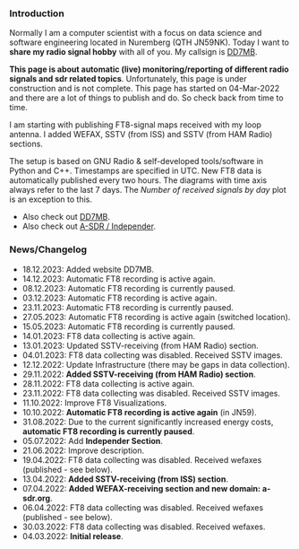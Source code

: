 ### Introduction

Normally I am a computer scientist with a focus on data science and software engineering located in Nuremberg (QTH JN59NK). Today I want to **share my radio signal hobby** with all of you. My callsign is [DD7MB](https://dd7mb.de).

**This page is about automatic (live) monitoring/reporting of different radio signals and sdr related topics**. Unfortunately, this page is under construction and is not complete. This page has started on 04-Mar-2022 and there are a lot of things to publish and do. So check back from time to time.

I am starting with publishing FT8-signal maps received with my loop antenna. I added WEFAX, SSTV (from ISS) and SSTV (from HAM Radio) sections.

The setup is based on GNU Radio & self-developed tools/software in Python and C++. Timestamps are specified in UTC. New FT8 data is automatically published every two hours. The diagrams with time axis always refer to the last 7 days. The *Number of received signals by day* plot is an exception to this.

- Also check out [DD7MB](https://dd7mb.de).
- Also check out [A-SDR / Independer](https://a-sdr.org/).

### News/Changelog

- 18.12.2023: Added website DD7MB.
- 14.12.2023: Automatic FT8 recording is active again.
- 08.12.2023: Automatic FT8 recording is currently paused.
- 03.12.2023: Automatic FT8 recording is active again.
- 23.11.2023: Automatic FT8 recording is currently paused.
- 27.05.2023: Automatic FT8 recording is active again (switched location).
- 15.05.2023: Automatic FT8 recording is currently paused.
- 14.01.2023: FT8 data collecting is active again.
- 13.01.2023: Updated SSTV-receiving (from HAM Radio) section.
- 04.01.2023: FT8 data collecting was disabled. Received SSTV images.
- 12.12.2022: Update Infrastructure (there may be gaps in data collection).
- 29.11.2022: **Added SSTV-receiving (from HAM Radio) section**.
- 28.11.2022: FT8 data collecting is active again.
- 23.11.2022: FT8 data collecting was disabled. Received SSTV images.
- 11.10.2022: Improve FT8 Visualizations.
- 10.10.2022: **Automatic FT8 recording is active again** (in JN59).
- 31.08.2022: Due to the current significantly increased energy costs, **automatic FT8 recording is currently paused**.
- 05.07.2022: Add **Independer Section**.
- 21.06.2022: Improve description.
- 19.04.2022: FT8 data collecting was disabled. Received wefaxes (published - see below).
- 13.04.2022: **Added  SSTV-receiving (from ISS) section**.
- 07.04.2022: **Added  WEFAX-receiving section and new domain: a-sdr.org**.
- 06.04.2022: FT8 data collecting was disabled. Received wefaxes (published - see below).
- 30.03.2022: FT8 data collecting was disabled. Received wefaxes.
- 04.03.2022: **Initial release**.
